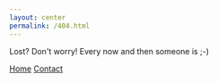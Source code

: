 ```yaml
---
layout: center
permalink: /404.html
---
```


Lost? Don't worry! Every now and then someone is ;-)

<div class="mt3">
  <a href="{{ site.baseurl }}/" class="button button-blue button-big">Home</a>
  <a href="{{ site.baseurl }}/contact/" class="button button-blue button-big">Contact</a>
</div>
